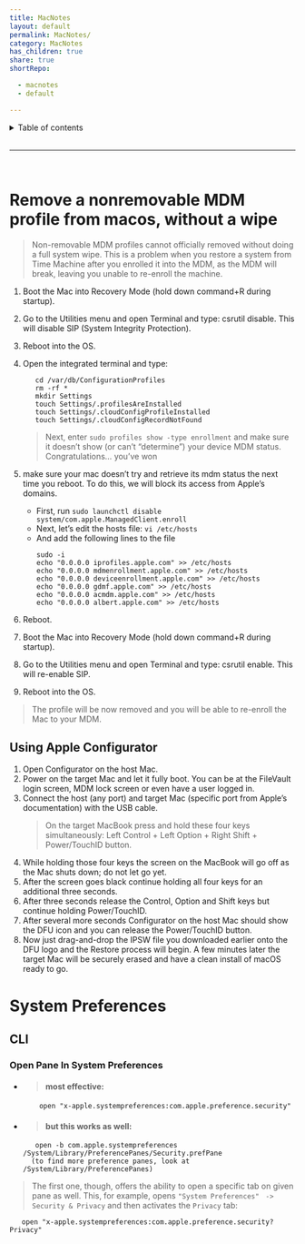 ```yaml
---
title: MacNotes
layout: default
permalink: MacNotes/
category: MacNotes
has_children: true
share: true
shortRepo:

  - macnotes
  - default

---
```


<details markdown="block">              
<summary>              
Table of contents              
</summary>              
{: .text-delta }              
1. TOC              
{:toc}              
</details>

<br/>

---

<br/>

# Remove a nonremovable MDM profile from macos, without a wipe

> Non-removable MDM profiles cannot officially removed without doing a full system wipe.
> This is a problem when you restore a system from Time Machine after you enrolled it into the MDM, as the MDM
> will break, leaving you unable to re-enroll the machine.

1. Boot the Mac into Recovery Mode (hold down command+R during startup).
2. Go to the Utilities menu and open Terminal and type: csrutil disable. This will disable SIP (System Integrity Protection).
3. Reboot into the OS.
4. Open the integrated terminal and type:
   ```shell
      cd /var/db/ConfigurationProfiles
      rm -rf *
      mkdir Settings
      touch Settings/.profilesAreInstalled
      touch Settings/.cloudConfigProfileInstalled
      touch Settings/.cloudConfigRecordNotFound
   ```

   > Next, enter `sudo profiles show -type enrollment` and make sure it doesn’t show (or can’t “determine”) your device MDM status. Congratulations… you’ve won

5. make sure your mac doesn’t try and retrieve its mdm status the next time you reboot. To do this, we will block its access from Apple’s domains.
    - First, run ```sudo launchctl disable system/com.apple.ManagedClient.enroll```
    - Next, let’s edit the hosts file: ```vi /etc/hosts```
    - And add the following lines to the file
        ```shell
        sudo -i
        echo "0.0.0.0 iprofiles.apple.com" >> /etc/hosts
        echo "0.0.0.0 mdmenrollment.apple.com" >> /etc/hosts
        echo "0.0.0.0 deviceenrollment.apple.com" >> /etc/hosts
        echo "0.0.0.0 gdmf.apple.com" >> /etc/hosts
        echo "0.0.0.0 acmdm.apple.com" >> /etc/hosts
        echo "0.0.0.0 albert.apple.com" >> /etc/hosts
        ```
6. Reboot.
7. Boot the Mac into Recovery Mode (hold down command+R during startup).
8. Go to the Utilities menu and open Terminal and type: csrutil enable. This will re-enable SIP.
9. Reboot into the OS.

> The profile will be now removed and you will be able to re-enroll the Mac to your MDM.

## Using Apple Configurator

1. Open Configurator on the host Mac.
2. Power on the target Mac and let it fully boot. You can be at the FileVault login screen, MDM lock screen or even have a user logged in.
3. Connect the host (any port) and target Mac (specific port from Apple’s documentation) with the USB cable.
   > On the target MacBook press and hold these four keys simultaneously: Left Control + Left Option + Right Shift + Power/TouchID button.
4. While holding those four keys the screen on the MacBook will go off as the Mac shuts down; do not let go yet.
5. After the screen goes black continue holding all four keys for an additional three seconds.
6. After three seconds release the Control, Option and Shift keys but continue holding Power/TouchID.
7. After several more seconds Configurator on the host Mac should show the DFU icon and you can release the Power/TouchID button.
8. Now just drag-and-drop the IPSW file you downloaded earlier onto the DFU logo and the Restore process will begin. A few minutes later the target Mac will be
   securely erased and have a clean install of macOS ready to go.

# System Preferences

## CLI

### Open Pane In System Preferences

- > #### most effective:

  ```shell
      open "x-apple.systempreferences:com.apple.preference.security"
  ```

- > #### but this works as well:

  ```shell
     open -b com.apple.systempreferences /System/Library/PreferencePanes/Security.prefPane
    (to find more preference panes, look at /System/Library/PreferencePanes)
  ```

> The first one, though, offers the ability to open a specific tab on given pane as well.
> This, for example, opens `"System Preferences" ` `-> ` `Security & Privacy` and then activates the `Privacy` tab:

```shell
   open "x-apple.systempreferences:com.apple.preference.security?Privacy"
```
